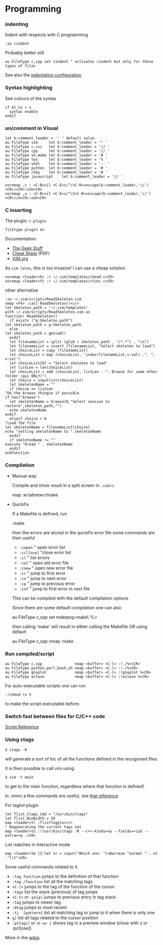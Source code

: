 # Programming

### indenting

Indent with respects with C programming

    :se cindent

Probably better still

    au FileType c,cpp set cindent " activates cindent but only for these types of files

See also the [indentation configuration](Configuration#indentation)


### Syntax highlighting

See colours of the syntax

    if &t_Co > 1	
      syntax enable
    endif

### un/comment in Visual

    let b:comment_leader = '' " default value
    au FileType vim     let b:comment_leader = '" '
    au FileType c,css   let b:comment_leader = '// '
    au FileType cpp     let b:comment_leader = '// '
    au FileType sh,make let b:comment_leader = '# '
    au FileType tex     let b:comment_leader = '% '
    au FileType vhdl    let b:comment_leader = '-- '
    au FileType python  let b:comment_leader = '# '
    au FileType ruby    let b:comment_leader = '# '
    au FileType javascript    let b:comment_leader = '// '

    noremap ,c : <C-B>sil <C-E>s/^/<C-R>=escape(b:comment_leader,'\/')<CR>/<CR>:noh<CR>
    noremap ,u : <C-B>sil <C-E>s/^\V<C-R>=escape(b:comment_leader,'\/')<CR>//e<CR>:noh<CR>

### C inserting

The plugin: `c-plugin`

    filetype plugin on

Documentation:
- [The Geek Stuff](http://www.thegeekstuff.com/2009/01/tutorial-make-vim-as-your-cc-ide-using-cvim-plugin/)
- [Cheat Sheet](http://lug.fh-swf.de/vim/vim-c/c-hotkeys.pdf) (PDF)
- [ViM.org](http://www.vim.org/scripts/script.php?script_id=213)

As `vim-latex`, this is too invasive! I can use a cheap solution

    noremap <leader>hc :r ~/.vim/templates/chead.c<CR>
    noremap <leader>fc :r ~/.vim/templates/cfunc.c<CR>

other alternative

    :so ~/.vim/scripts/ReadSkeleton.vim
    nmap <F4> :call ReadSkeleton()<cr>
    let Skeleton_path = "~/.vim/templates"
    with ~/.vim/scripts/ReadSkeleton.vim as
    function! ReadSkeleton()
      if exists ("g:Skeleton_path")
	let skeleton_path = g:Skeleton_path
      else
	let skeleton_path = getcwd()
      endif
      let filenameList = split (glob ( skeleton_path . "/*.*") , "\n")
      let filenameList = insert (filenameList, "Select skeleton to load")
      let choiceList = copy (filenameList)
      let choiceList = map (choiceList, 'index(filenameList,v:val) .". ". v:val')
      let choiceList[0] = "Select skeleton to load"
      let listLen = len(choiceList)
      let choiceList = add (choiceList, listLen . ". Browse for some other folder (gui ONLY)")
      let choice = inputlist(choiceList)
      let skeletonName = ""
      if choice == listLen
	"Do the browse thingie if possible
	if has("browse")
	  let skeletonName = browse(0,"Select session to restore",skeleton_path,"")
	  echo skeletonName
	endif
      elseif choice > 0
	"Load the file
	let skeletonName = filenameList[choice]
	echo "setting skeletonName to ".skeletonName
      endif
      if skeletonName != ""
	execute "0read " . skeletonName
      endif
    endfunction

### Compilation

- Manual way

  Compile and show result in a split screen in `.vimrc`:

    map <F7> :w<enter>:tabnew<enter>:r!make<enter>

- Quickfix

  If a Makefile is defined, run

    :make

  then the errors are stored in the quickfix error file some commands are then useful

  - `:copen` 	" open error list
  - `:ccl[ose]` "close error list
  - `:cl`       " list errors
  - `:col`     	" open old error file
  - `:cnew` 	" open new error file
  - `:cr`      	" jump to first error
  - `:cn`     	" jump to next error
  - `:cp`     	" jump to previous error
  - `:cnf`    	" jump to first error in next file
    
  This can be compiled with the default compilation options

  Since there are some default compilation one can also

    au FileType c,cpp set makeprg=make\ %:r

  then calling 'make' will result in either calling the Makefile OR using default

    au FileType c,cpp nmap <F7> :make<CR>

    
### Run compiled/script
  
    au FileType c,cpp               nmap <buffer> <C-l> :!./%<<CR>
    au FileType python,perl,bash,sh nmap <buffer> <C-l> :!./%<CR>
    au FileType gnuplot             nmap <buffer> <C-l> :!gnuplot %<CR>
    au FileType octave              nmap <buffer> <C-l> :!octave %<CR>
    
For auto-executable scripts one can run

    :!chmod +x %

to make the script executable before.


### Switch fast between files for C/C++ code

[Script Reference](http://www.vim.org/scripts/script.php?script_id=31)

### Using ctags

    $ ctags -R     

will generate a sort of toc of all the functions defined in the recognised files.

It is then possible to call vim using

    $ vim -t main

to get to the main function, regardless where that function is defined!

In .vimrc a few commands are useful, see [that reference](http://amix.dk/blog/post/19329)

For taglist plugin

    let Tlist_Ctags_Cmd = "/usr/bin/ctags"
    let Tlist_WinWidth = 50
    map <leader>tl :TlistToggle<cr>
    " Regenerating the current tags set
    map <leader>tu :!/usr/bin/ctags -R --c++-kinds=+p --fields=+iaS --extra=+q .<CR>

List matches in interactive mode

    map <leader>tm [I:let nr = input("Which one: ")<Bar>exe "normal " . nr ."[\t"<CR>

Some useful commands related to it
- `:tag function`         jumps to the definition of that function
- `:tag /function`        list all the matching tags
- `<C-]>`                 jumps to the tag of the function of the cursor
- `:tags`                 list the stack (previous) of tag jumps
- `<C-t>` or `:po[p]`     jumps to previous entry in tag stack
- `:tag`                  jumps to newer tag
- `:0tag`                 jumps to most recent
- `:tj  [pattern]`        list all matching tag or jump to it when there is only one
- `g]`                    list all tags related to the cursor position
- `:pt[ags]` or `<C-w> }` shows tag in a preview window (close with <C-w> z or :pcl[ose])

More in the [wikia](http://vim.wikia.com/wiki/Browsing_programs_with_tags)

